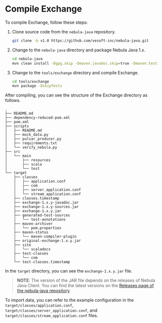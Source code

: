 # Compile Exchange

To compile Exchange, follow these steps:

1. Clone source code from the `nebula-java` repository.

   ```bash
   git clone -b v1.0 https://github.com/vesoft-inc/nebula-java.git
   ```

2. Change to the `nebula-java` directory and package Nebula Java 1.x.

   ```bash
   cd nebula-java
   mvn clean install -Dgpg.skip -Dmaven.javadoc.skip=true -Dmaven.test.skip=true
   ```

3. Change to the `tools/exchange` directory and compile Exchange.

   ```bash
   cd tools/exchange
   mvn package -DskipTests
   ```

After compiling, you can see the structure of the Exchange directory as follows.

```text
.
├── README.md
├── dependency-reduced-pom.xml
├── pom.xml
├── scripts
│   ├── README.md
│   ├── mock_data.py
│   ├── pulsar_producer.py
│   ├── requirements.txt
│   └── verify_nebula.py
├── src
│   └── main
│       ├── resources
│       ├── scala
│       └── test
└── target
    ├── classes
    │   ├── application.conf
    │   ├── com
    │   ├── server_application.conf
    │   └── stream_application.conf
    ├── classes.timestamp
    ├── exchange-1.x.y-javadoc.jar
    ├── exchange-1.x.y-sources.jar
    ├── exchange-1.x.y.jar
    ├── generated-test-sources
    │   └── test-annotations
    ├── maven-archiver
    │   └── pom.properties
    ├── maven-status
    │   └── maven-compiler-plugin
    ├── original-exchange-1.x.y.jar
    ├── site
    │   └── scaladocs
    ├── test-classes
    │   └── com
    └── test-classes.timestamp
```

In the `target` directory, you can see the `exchange-1.x.y.jar` file.
> **NOTE**: The version of the JAR file depends on the releases of Nebula Java Client. You can find the latest versions on the [Releases page of the nebula-java repository](https://github.com/vesoft-inc/nebula-java/releases "Click to go to GitHub").

To import data, you can refer to the example configuration in the `target/classes/application.conf`, `target/classes/server_application.conf`, and `target/classes/stream_application.conf` files.

